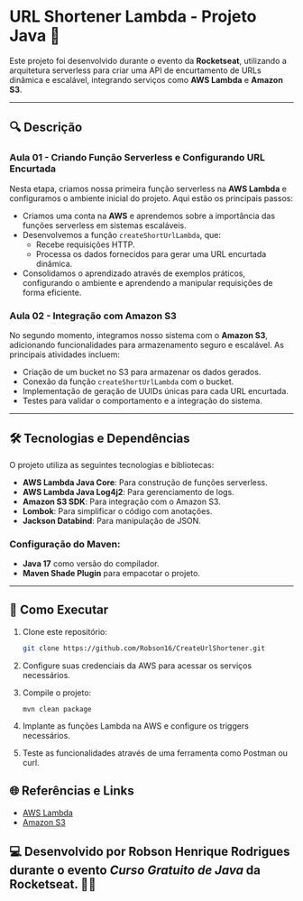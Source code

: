 # URL Shortener Lambda - Projeto Java 🚀

Este projeto foi desenvolvido durante o evento da **Rocketseat**, utilizando a arquitetura serverless para criar uma API
de encurtamento de URLs dinâmica e escalável, integrando serviços como **AWS Lambda** e **Amazon S3**.

---

## 🔍 Descrição

### Aula 01 - Criando Função Serverless e Configurando URL Encurtada

Nesta etapa, criamos nossa primeira função serverless na **AWS Lambda** e configuramos o ambiente inicial do projeto.
Aqui estão os principais passos:

- Criamos uma conta na **AWS** e aprendemos sobre a importância das funções serverless em sistemas escaláveis.
- Desenvolvemos a função `createShortUrlLambda`, que:
    - Recebe requisições HTTP.
    - Processa os dados fornecidos para gerar uma URL encurtada dinâmica.
- Consolidamos o aprendizado através de exemplos práticos, configurando o ambiente e aprendendo a manipular requisições
  de forma eficiente.

### Aula 02 - Integração com Amazon S3

No segundo momento, integramos nosso sistema com o **Amazon S3**, adicionando funcionalidades para armazenamento seguro
e escalável. As principais atividades incluem:

- Criação de um bucket no S3 para armazenar os dados gerados.
- Conexão da função `createShortUrlLambda` com o bucket.
- Implementação de geração de UUIDs únicas para cada URL encurtada.
- Testes para validar o comportamento e a integração do sistema.

---

## 🛠️ Tecnologias e Dependências

O projeto utiliza as seguintes tecnologias e bibliotecas:

- **AWS Lambda Java Core**: Para construção de funções serverless.
- **AWS Lambda Java Log4j2**: Para gerenciamento de logs.
- **Amazon S3 SDK**: Para integração com o Amazon S3.
- **Lombok**: Para simplificar o código com anotações.
- **Jackson Databind**: Para manipulação de JSON.

### Configuração do Maven:

- **Java 17** como versão do compilador.
- **Maven Shade Plugin** para empacotar o projeto.

---

## 🚀 Como Executar

1. Clone este repositório:
   ```bash
   git clone https://github.com/Robson16/CreateUrlShortener.git
   ```

2. Configure suas credenciais da AWS para acessar os serviços necessários.

3. Compile o projeto:
    ```
   mvn clean package
   ```
4. Implante as funções Lambda na AWS e configure os triggers necessários.
5. Teste as funcionalidades através de uma ferramenta como Postman ou curl.

## 🌐 Referências e Links

- [AWS Lambda](https://aws.amazon.com/pt/lambda/)
- [Amazon S3](https://aws.amazon.com/pt/s3/)

## 💻 Desenvolvido por Robson Henrique Rodrigues durante o evento *Curso Gratuito de Java* da Rocketseat. 🧑‍💻